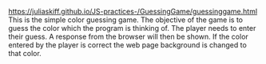 https://juliaskiff.github.io/JS-practices-/GuessingGame/guessinggame.html 
This is the simple color guessing game.
The objective of the game is to guess the color which the program is thinking of. The player needs to enter their guess.
A response from the browser will then be shown.
If the color entered by the player is correct the web page background is changed to that color.

